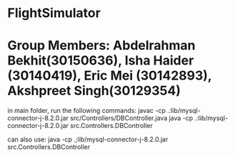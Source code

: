 # FlightSimulator
# Group Members: Abdelrahman Bekhit(30150636), Isha Haider (30140419), Eric Mei (30142893), Akshpreet Singh(30129354)

in main folder, run the following commands:
javac -cp .:lib/mysql-connector-j-8.2.0.jar src/Controllers/DBController.java
java -cp .:lib/mysql-connector-j-8.2.0.jar src.Controllers.DBController 

can also use: 
java -cp .;lib/mysql-connector-j-8.2.0.jar src.Controllers.DBController